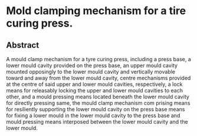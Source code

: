 # Mold clamping mechanism for a tire curing press.

## Abstract
A mould clamp mechanism for a tyre curing press, including a press base, a lower mould cavity provided on the press base, an upper mould cavity mounted opposingly to the lower mould cavity and vertically movable toward and away from the lower mould cavity, centre mechanisms provided at the centre of said upper and lower mould cavities, respectively, a lock means for releasably locking the upper and lower mould cavities to each other, and a mould pressing means located beneath the lower mould cavity for directly pressing same, the mould clamp mechanism com prising means for resiliently supporting the lower mould cavity on the press base means for fixing a lower mould in the lower mould cavity to the press base and mould pressing means interposed between the lower mould cavity and the lower mould.